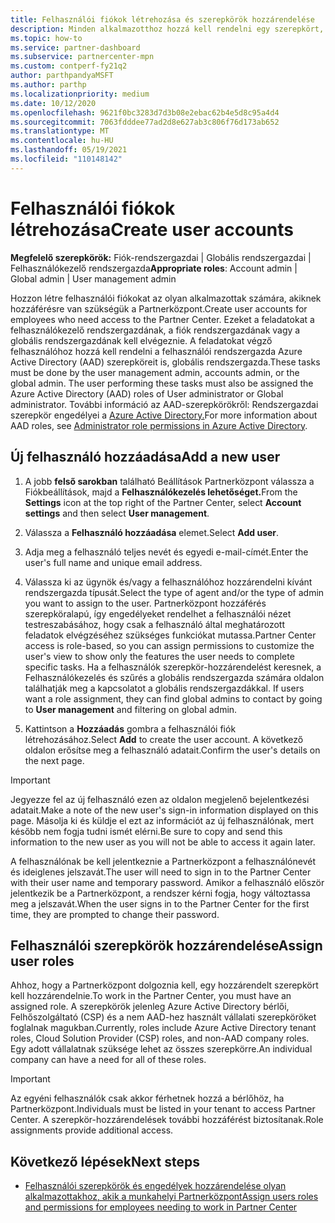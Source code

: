 ```yaml
---
title: Felhasználói fiókok létrehozása és szerepkörök hozzárendelése
description: Minden alkalmazotthoz hozzá kell rendelni egy szerepkört, mielőtt hozzáférhet Partnerközpont. Megtudhatja, hogyan hozhat létre felhasználói fiókokat, hogyan rendelhet hozzá szerepköröket és állíthatja be az engedélyeket.
ms.topic: how-to
ms.service: partner-dashboard
ms.subservice: partnercenter-mpn
ms.custom: contperf-fy21q2
author: parthpandyaMSFT
ms.author: parthp
ms.localizationpriority: medium
ms.date: 10/12/2020
ms.openlocfilehash: 9621f0bc3283d7d3b08e2ebac62b4e5d8c95a4d4
ms.sourcegitcommit: 7063fdddee77ad2d8e627ab3c806f76d173ab652
ms.translationtype: MT
ms.contentlocale: hu-HU
ms.lasthandoff: 05/19/2021
ms.locfileid: "110148142"
---
```

# <a name="create-user-accounts"></a><span data-ttu-id="c474a-104">Felhasználói fiókok létrehozása</span><span class="sxs-lookup"><span data-stu-id="c474a-104">Create user accounts</span></span>  

<span data-ttu-id="c474a-105">**Megfelelő szerepkörök:** Fiók-rendszergazdai | Globális rendszergazdai | Felhasználókezelő rendszergazda</span><span class="sxs-lookup"><span data-stu-id="c474a-105">**Appropriate roles**: Account admin | Global admin | User management admin</span></span>

<span data-ttu-id="c474a-106">Hozzon létre felhasználói fiókokat az olyan alkalmazottak számára, akiknek hozzáférésre van szükségük a Partnerközpont.</span><span class="sxs-lookup"><span data-stu-id="c474a-106">Create user accounts for employees who need access to the Partner Center.</span></span> <span data-ttu-id="c474a-107">Ezeket a feladatokat a felhasználókezelő rendszergazdának, a fiók rendszergazdának vagy a globális rendszergazdának kell elvégeznie. A feladatokat végző felhasználóhoz hozzá kell rendelni a felhasználói rendszergazda Azure Active Directory (AAD) szerepköreit is, globális rendszergazda.</span><span class="sxs-lookup"><span data-stu-id="c474a-107">These tasks must be done by the user management admin, accounts admin, or the global admin. The user performing these tasks must also be assigned the Azure Active Directory (AAD) roles of User administrator or Global administrator.</span></span> <span data-ttu-id="c474a-108">További információ az AAD-szerepkörökről: Rendszergazdai szerepkör engedélyei a [Azure Active Directory.](/azure/active-directory/users-groups-roles/directory-assign-admin-roles)</span><span class="sxs-lookup"><span data-stu-id="c474a-108">For more information about AAD roles, see [Administrator role permissions in Azure Active Directory](/azure/active-directory/users-groups-roles/directory-assign-admin-roles).</span></span>

## <a name="add-a-new-user"></a><span data-ttu-id="c474a-109">Új felhasználó hozzáadása</span><span class="sxs-lookup"><span data-stu-id="c474a-109">Add a new user</span></span>

1. <span data-ttu-id="c474a-110">A jobb **felső sarokban** található Beállítások Partnerközpont válassza a Fiókbeállítások,  majd a **Felhasználókezelés lehetőséget.**</span><span class="sxs-lookup"><span data-stu-id="c474a-110">From the **Settings** icon at the top right of the Partner Center, select **Account settings** and then select **User management**.</span></span>

2. <span data-ttu-id="c474a-111">Válassza a **Felhasználó hozzáadása** elemet.</span><span class="sxs-lookup"><span data-stu-id="c474a-111">Select **Add user**.</span></span>

3. <span data-ttu-id="c474a-112">Adja meg a felhasználó teljes nevét és egyedi e-mail-címét.</span><span class="sxs-lookup"><span data-stu-id="c474a-112">Enter the user's full name and unique email address.</span></span>

4. <span data-ttu-id="c474a-113">Válassza ki az ügynök és/vagy a felhasználóhoz hozzárendelni kívánt rendszergazda típusát.</span><span class="sxs-lookup"><span data-stu-id="c474a-113">Select the type of agent and/or the type of admin you want to assign to the user.</span></span> <span data-ttu-id="c474a-114">Partnerközpont hozzáférés szerepköralapú, így engedélyeket rendelhet a felhasználói nézet testreszabásához, hogy csak a felhasználó által meghatározott feladatok elvégzéséhez szükséges funkciókat mutassa.</span><span class="sxs-lookup"><span data-stu-id="c474a-114">Partner Center access is role-based, so you can assign permissions to customize the user's view to show only the features the user needs to complete specific tasks.</span></span>  <span data-ttu-id="c474a-115">Ha a felhasználók szerepkör-hozzárendelést keresnek, a Felhasználókezelés és szűrés a globális rendszergazda számára oldalon találhatják meg a kapcsolatot a globális rendszergazdákkal. </span><span class="sxs-lookup"><span data-stu-id="c474a-115">If users want a role assignment, they can find global admins to contact by going to **User management** and filtering on global admin.</span></span>

5. <span data-ttu-id="c474a-116">Kattintson a **Hozzáadás** gombra a felhasználói fiók létrehozásához.</span><span class="sxs-lookup"><span data-stu-id="c474a-116">Select **Add** to create the user account.</span></span> <span data-ttu-id="c474a-117">A következő oldalon erősítse meg a felhasználó adatait.</span><span class="sxs-lookup"><span data-stu-id="c474a-117">Confirm the user's details on the next page.</span></span>

> [!IMPORTANT]  
> <span data-ttu-id="c474a-118">Jegyezze fel az új felhasználó ezen az oldalon megjelenő bejelentkezési adatait.</span><span class="sxs-lookup"><span data-stu-id="c474a-118">Make a note of the new user's sign-in information displayed on this page.</span></span> <span data-ttu-id="c474a-119">Másolja ki és küldje el ezt az információt az új felhasználónak, mert később nem fogja tudni ismét elérni.</span><span class="sxs-lookup"><span data-stu-id="c474a-119">Be sure to copy and send this information to the new user as you will not be able to access it again later.</span></span> 

<span data-ttu-id="c474a-120">A felhasználónak be kell jelentkeznie a Partnerközpont a felhasználónevét és ideiglenes jelszavát.</span><span class="sxs-lookup"><span data-stu-id="c474a-120">The user will need to sign in to the Partner Center with their user name and temporary password.</span></span> <span data-ttu-id="c474a-121">Amikor a felhasználó először jelentkezik be a Partnerközpont, a rendszer kérni fogja, hogy változtassa meg a jelszavát.</span><span class="sxs-lookup"><span data-stu-id="c474a-121">When the user signs in to the Partner Center for the first time, they are prompted to change their password.</span></span>

## <a name="assign-user-roles"></a><span data-ttu-id="c474a-122">Felhasználói szerepkörök hozzárendelése</span><span class="sxs-lookup"><span data-stu-id="c474a-122">Assign user roles</span></span>

<span data-ttu-id="c474a-123">Ahhoz, hogy a Partnerközpont dolgoznia kell, egy hozzárendelt szerepkört kell hozzárendelnie.</span><span class="sxs-lookup"><span data-stu-id="c474a-123">To work in the Partner Center, you must have an assigned role.</span></span>  <span data-ttu-id="c474a-124">A szerepkörök jelenleg Azure Active Directory bérlői, Felhőszolgáltató (CSP) és a nem AAD-hez használt vállalati szerepköröket foglalnak magukban.</span><span class="sxs-lookup"><span data-stu-id="c474a-124">Currently, roles include Azure Active Directory tenant roles, Cloud Solution Provider (CSP) roles, and non-AAD company roles.</span></span> <span data-ttu-id="c474a-125">Egy adott vállalatnak szüksége lehet az összes szerepkörre.</span><span class="sxs-lookup"><span data-stu-id="c474a-125">An individual company can have a need for all of these roles.</span></span>

>[!Important]
><span data-ttu-id="c474a-126">Az egyéni felhasználók csak akkor férhetnek hozzá a bérlőhöz, ha Partnerközpont.</span><span class="sxs-lookup"><span data-stu-id="c474a-126">Individuals must be listed in your tenant to access Partner Center.</span></span> <span data-ttu-id="c474a-127">A szerepkör-hozzárendelések további hozzáférést biztosítanak.</span><span class="sxs-lookup"><span data-stu-id="c474a-127">Role assignments provide additional access.</span></span>

## <a name="next-steps"></a><span data-ttu-id="c474a-128">Következő lépések</span><span class="sxs-lookup"><span data-stu-id="c474a-128">Next steps</span></span>

- [<span data-ttu-id="c474a-129">Felhasználói szerepkörök és engedélyek hozzárendelése olyan alkalmazottakhoz, akik a munkahelyi Partnerközpont</span><span class="sxs-lookup"><span data-stu-id="c474a-129">Assign users roles and permissions for employees needing to work in Partner Center</span></span>](permissions-overview.md)
